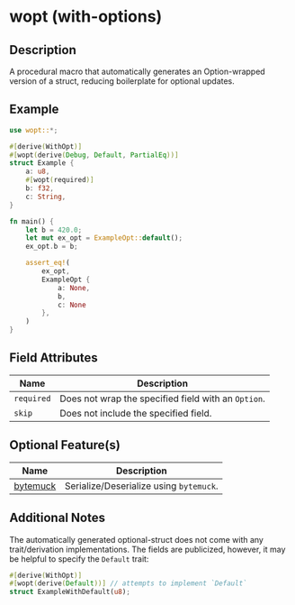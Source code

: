 # wopt (with-options)

## Description
A procedural macro that automatically generates an Option-wrapped version of a struct, reducing boilerplate for optional updates.

## Example
```rust
use wopt::*;

#[derive(WithOpt)]
#[wopt(derive(Debug, Default, PartialEq))]
struct Example {
    a: u8,
    #[wopt(required)]
    b: f32,
    c: String,
}

fn main() {
    let b = 420.0;
    let mut ex_opt = ExampleOpt::default();
    ex_opt.b = b;

    assert_eq!(
        ex_opt,
        ExampleOpt {
            a: None,
            b,
            c: None
        },
    )
}
```

## Field Attributes
| Name | Description |
| ---- | ----------- |
| `required` | Does not wrap the specified field with an `Option`. |
| `skip` | Does not include the specified field. |


## Optional Feature(s)
| Name | Description |
| ---- | ----------- |
| [bytemuck](https://crates.io/crates/bitflags) | Serialize/Deserialize using `bytemuck`. |


## Additional Notes
The automatically generated optional-struct does not come with any trait/derivation implementations. The fields are publicized, however, it may be helpful to specify the `Default` trait:
```rust
#[derive(WithOpt)]
#[wopt(derive(Default))] // attempts to implement `Default`
struct ExampleWithDefault(u8);
```